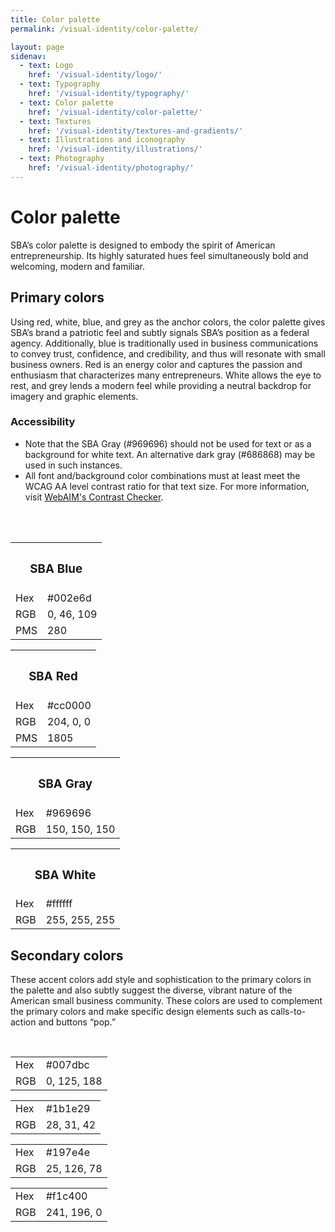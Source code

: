 ```yaml
---
title: Color palette
permalink: /visual-identity/color-palette/

layout: page
sidenav:
  - text: Logo
    href: '/visual-identity/logo/'
  - text: Typography
    href: '/visual-identity/typography/'
  - text: Color palette
    href: '/visual-identity/color-palette/'
  - text: Textures
    href: '/visual-identity/textures-and-gradients/'
  - text: Illustrations and iconography
    href: '/visual-identity/illustrations/'
  - text: Photography
    href: '/visual-identity/photography/'
---
```


# Color palette

SBA’s color palette is designed to embody the spirit of American entrepreneurship. Its highly saturated hues feel simultaneously bold and welcoming, modern and familiar.



## Primary colors


Using red, white, blue, and grey as the anchor colors, the color palette gives SBA’s brand a patriotic feel and subtly signals SBA’s position as a federal agency. Additionally, blue is traditionally used in business communications to convey trust, confidence, and credibility, and thus will resonate with small business owners. Red is an energy color and captures the passion and enthusiasm that characterizes many entrepreneurs. White allows the eye to rest, and grey lends a modern feel while providing a neutral backdrop for imagery and graphic elements. 

### Accessibility
<ul>
  <li>Note that the SBA Gray (#969696) should not be used for text or as a background for white text. An alternative dark gray (#686868) may be used in such instances.</li>
    <li> All font and/background color combinations must at least meet the WCAG AA level contrast ratio for that text size. For more information, visit <a href=" https://webaim.org/resources/contrastchecker">WebAIM's Contrast Checker</a>.</li>
  </ul>

<br/><br/>



<div class="usa-grid-full">
  <div class="usa-width-one-half">
    <div class="usa-color-palette-block large blue"></div>
    <table class="usa-color-palette-color-table">
      <tbody>
        <th colspan="2"><h3>SBA Blue</h3></th>
        <tr>
          <td>Hex</td>
          <td>#002e6d</td>
        </tr>
        <tr>
          <td>RGB</td>
          <td>0, 46, 109</td>
        </tr>
        <tr>
          <td>PMS</td>
          <td>280</td>
        </tr>
      </tbody>
    </table>
  </div>
  <div class="usa-width-one-half">
    <div class="usa-color-palette-block large red"></div>
    <table class="usa-color-palette-color-table">
      <tbody>
        <th colspan="2"><h3>SBA Red</h3></th>
        <tr>
          <td>Hex</td>
          <td>#cc0000</td>
        </tr>
        <tr>
          <td>RGB</td>
          <td>204, 0, 0</td>
        </tr>
        <tr>
          <td>PMS</td>
          <td>1805</td>
        </tr>
      </tbody>
    </table>
  </div>
</div>

<div class="usa-grid-full">
  <div class="usa-width-one-half">
    <div class="usa-color-palette-block large grey"></div>
    <table class="usa-color-palette-color-table">
      <tbody>
        <th colspan="2"><h3>SBA Gray</h3></th>
        <tr>
          <td>Hex</td>
          <td>#969696</td>
        </tr>
        <tr>
          <td>RGB</td>
          <td>150, 150, 150</td>
        </tr>
      </tbody>
    </table>
  </div>
  <div class="usa-width-one-half">
    <div class="usa-color-palette-block large white"></div>
    <table class="usa-color-palette-color-table">
      <tbody>
        <th colspan="2"><h3>SBA White</h3></th>
        <tr>
          <td>Hex</td>
          <td>#ffffff</td>
        </tr>
        <tr>
          <td>RGB</td>
          <td>255, 255, 255</td>
        </tr>
      </tbody>
    </table>
  </div>
</div>




## Secondary colors

These accent colors add style and sophistication to the primary colors in the palette and also subtly suggest the diverse, vibrant nature of the American small business community. These colors are used to complement the primary colors and make specific design elements such as calls-to-action and buttons “pop.”

<br/>

<div class="usa-grid-full">
  <div class="usa-width-one-fourth">
    <div class="usa-color-palette-block small secondary-1"></div>
    <table class="usa-color-palette-color-table">
      <tbody>
        <tr>
          <td>Hex</td>
          <td>#007dbc</td>
        </tr>
        <tr>
          <td>RGB</td>
          <td>0, 125, 188</td>
        </tr>
      </tbody>
    </table>
  </div>
  <div class="usa-width-one-fourth">
    <div class="usa-color-palette-block small secondary-2"></div>
    <table class="usa-color-palette-color-table">
      <tbody>
        <tr>
          <td>Hex</td>
          <td>#1b1e29</td>
        </tr>
        <tr>
          <td>RGB</td>
          <td>28, 31, 42</td>
        </tr>
      </tbody>
    </table>
  </div>
  <div class="usa-width-one-fourth">
    <div class="usa-color-palette-block small secondary-3"></div>
    <table class="usa-color-palette-color-table">
      <tbody>
        <tr>
          <td>Hex</td>
          <td>#197e4e</td>
        </tr>
        <tr>
          <td>RGB</td>
          <td>25, 126, 78</td>
        </tr>
      </tbody>
    </table>
  </div>
  <div class="usa-width-one-fourth">
    <div class="usa-color-palette-block small secondary-4"></div>
    <table class="usa-color-palette-color-table">
      <tbody>
        <tr>
          <td>Hex</td>
          <td>#f1c400</td>
        </tr>
        <tr>
          <td>RGB</td>
          <td>241, 196, 0</td>
        </tr>
      </tbody>
    </table>
  </div>
</div>
